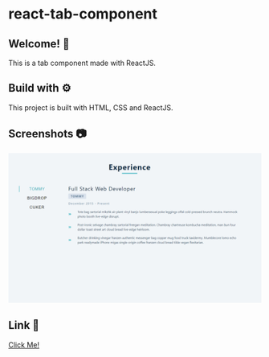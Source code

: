 # react-tab-component

## Welcome! 👋

This is a tab component made with ReactJS.

## Build with ⚙️

This project is built with HTML, CSS and ReactJS.

## Screenshots 📷

![](img/screenshot1.png)

## Link 🔗

[Click Me!](https://react-tab-component.netlify.app/)
